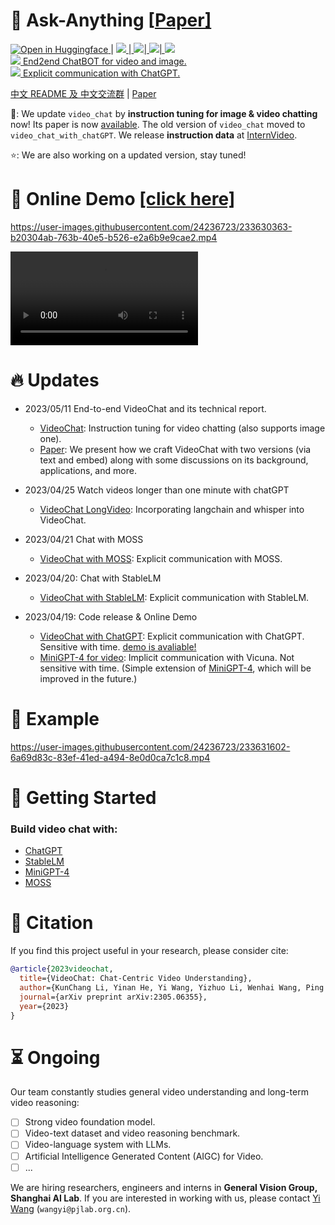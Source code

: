

# 🦜 Ask-Anything \[[Paper\]](https://arxiv.org/pdf/2305.06355.pdf)

<a src="https://img.shields.io/badge/%F0%9F%A4%97-Open%20in%20Spaces-blue" href="https://huggingface.co/spaces/ynhe/AskAnything">
    <img src="https://img.shields.io/badge/%F0%9F%A4%97-Open%20in%20Spaces-blue" alt="Open in Huggingface">
</a> | <a src="https://img.shields.io/discord/1099920215724277770?label=Discord&logo=discord" href="https://discord.gg/A2Ex6Pph6A">
    <img src="https://img.shields.io/discord/1099920215724277770?label=Discord&logo=discord">
</a>   |<a src="https://img.shields.io/badge/WeChat-Group-green?logo=wechat" href="https://pjlab-gvm-data.oss-cn-shanghai.aliyuncs.com/papers/media/wechat_group.jpg"> <img src="https://img.shields.io/badge/WeChat-Group-green?logo=wechat">|<a src="https://img.shields.io/badge/cs.CV-2305.06355-b31b1b?logo=arxiv&logoColor=red" href="https://arxiv.org/abs/2305.06355"> <img src="https://img.shields.io/badge/cs.CV-2305.06355-b31b1b?logo=arxiv&logoColor=red">| <a src="https://img.shields.io/twitter/follow/opengvlab?style=social" href="https://twitter.com/opengvlab">
    <img src="https://img.shields.io/twitter/follow/opengvlab?style=social"> </a>
</a>
<br>
<a src="https://img.shields.io/badge/Video%20Chat%20(vChat)-Open-green?logo=alibabacloud" href="https://vchat.opengvlab.com">
    <img src="https://img.shields.io/badge/Video%20Chat%20(vChat)-Open-green?logo=alibabacloud"> End2end ChatBOT for video and image.
<br>    
    <a src="https://img.shields.io/badge/Video%20Chat%20with%20ChatGPT-Open-green?logo=alibabacloud" href="https://ask.opengvlab.com">
    <img src="https://img.shields.io/badge/Video%20Chat%20with%20ChatGPT-Open-green?logo=alibabacloud">  Explicit communication with ChatGPT.  </a>
</a> 


[中文 README 及 中文交流群](README_cn.md) | [Paper](https://arxiv.org/abs/2305.06355)

🚀: We update `video_chat` by **instruction tuning for image & video chatting** now! Its paper is now [available](https://arxiv.org/pdf/2305.06355.pdf). The old version of `video_chat` moved to `video_chat_with_chatGPT`. We release **instruction data** at [InternVideo](https://github.com/OpenGVLab/InternVideo/blob/main/Data/instruction_data.md).

⭐️: We are also working on a updated version, stay tuned! 


# :movie_camera: Online Demo [\[click here\]](https://ask.opengvlab.com)

https://user-images.githubusercontent.com/24236723/233630363-b20304ab-763b-40e5-b526-e2a6b9e9cae2.mp4

<video controls>
  <source src="https://user-images.githubusercontent.com/24236723/233630363-b20304ab-763b-40e5-b526-e2a6b9e9cae2.mp4" type="video/mp4">
Your browser does not support the video tag.
</video>


# :fire: Updates
- 2023/05/11 End-to-end VideoChat and its technical report.
  - [VideoChat](./video_chat/): Instruction tuning for video chatting (also supports image one).
  - [Paper](https://arxiv.org/pdf/2305.06355.pdf): We present how we craft VideoChat with two versions (via text and embed) along with some discussions on its background, applications, and more.

- 2023/04/25 Watch videos longer than one minute with chatGPT
  - [VideoChat LongVideo](https://github.com/OpenGVLab/Ask-Anything/tree/long_video_support/): Incorporating langchain and whisper into VideoChat.

- 2023/04/21 Chat with MOSS
  - [VideoChat with MOSS](./video_chat_with_MOSS/): Explicit communication with MOSS. 

- 2023/04/20: Chat with StableLM
  - [VideoChat with StableLM](./video_chat_with_StableLM/): Explicit communication with StableLM. 

- 2023/04/19: Code release & Online Demo
  - [VideoChat with ChatGPT](./video_chat_with_ChatGPT): Explicit communication with ChatGPT. Sensitive with time. [demo is avaliable!](https://ask.opengvlab.com)
  - [MiniGPT-4 for video](./video_miniGPT4/): Implicit communication with Vicuna. Not sensitive with time. (Simple extension of [MiniGPT-4](https://github.com/Vision-CAIR/MiniGPT-4), which will be improved in the future.)


# :speech_balloon: Example
https://user-images.githubusercontent.com/24236723/233631602-6a69d83c-83ef-41ed-a494-8e0d0ca7c1c8.mp4

# 🔨 Getting Started

### Build video chat with:
* [ChatGPT](https://github.com/OpenGVLab/Ask-Anything/tree/main/video_chat#running-usage)
* [StableLM](https://github.com/OpenGVLab/Ask-Anything/tree/main/video_chat_with_StableLM#running-usage)
* [MiniGPT-4](https://github.com/OpenGVLab/Ask-Anything/tree/main/video_miniGPT4#running-usage)
* [MOSS](https://github.com/OpenGVLab/Ask-Anything/tree/main/video_chat_with_MOSS#running-usage)

# :page_facing_up: Citation

If you find this project useful in your research, please consider cite:
```BibTeX
@article{2023videochat,
  title={VideoChat: Chat-Centric Video Understanding},
  author={KunChang Li, Yinan He, Yi Wang, Yizhuo Li, Wenhai Wang, Ping Luo, Yali Wang, Limin Wang, and Yu Qiao},
  journal={arXiv preprint arXiv:2305.06355},
  year={2023}
}
```

# :hourglass_flowing_sand: Ongoing

Our team constantly studies general video understanding and long-term video reasoning:

- [ ] Strong video foundation model.
- [ ] Video-text dataset and video reasoning benchmark.
- [ ] Video-language system with LLMs.
- [ ] Artificial Intelligence Generated Content (AIGC) for Video.
- [ ] ...

We are hiring researchers, engineers and interns in **General Vision Group, Shanghai AI Lab**.  If you are interested in working with us, please contact [Yi Wang](https://shepnerd.github.io/) (`wangyi@pjlab.org.cn`).
